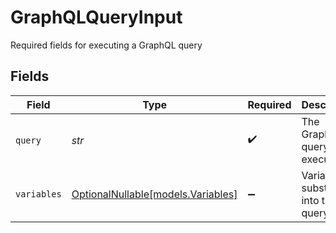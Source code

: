 # GraphQLQueryInput

Required fields for executing a GraphQL query


## Fields

| Field                                                        | Type                                                         | Required                                                     | Description                                                  |
| ------------------------------------------------------------ | ------------------------------------------------------------ | ------------------------------------------------------------ | ------------------------------------------------------------ |
| `query`                                                      | *str*                                                        | :heavy_check_mark:                                           | The GraphQL query to execute.                                |
| `variables`                                                  | [OptionalNullable[models.Variables]](../models/variables.md) | :heavy_minus_sign:                                           | Variables to substitute into the query.                      |